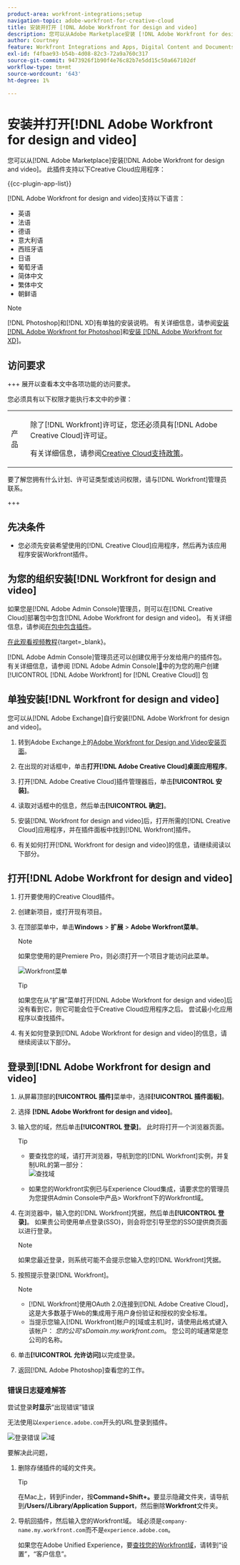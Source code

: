 ```yaml
---
product-area: workfront-integrations;setup
navigation-topic: adobe-workfront-for-creative-cloud
title: 安装并打开 [!DNL Adobe Workfront for design and video]
description: 您可以从Adobe Marketplace安装 [!DNL Adobe Workfront for design and video] 。
author: Courtney
feature: Workfront Integrations and Apps, Digital Content and Documents
exl-id: f4fbae93-b54b-4d08-82c3-72a9a760c317
source-git-commit: 9473926f1b90f4e76c82b7e5dd15c50a667102df
workflow-type: tm+mt
source-wordcount: '643'
ht-degree: 1%

---
```


# 安装并打开[!DNL Adobe Workfront for design and video]

您可以从[!DNL Adobe Marketplace]安装[!DNL Adobe Workfront for design and video]。 此插件支持以下Creative Cloud应用程序：

{{cc-plugin-app-list}}

[!DNL Adobe Workfront for design and video]支持以下语言：

* 英语
* 法语
* 德语
* 意大利语
* 西班牙语
* 日语
* 葡萄牙语
* 简体中文
* 繁体中文
* 朝鲜语

>[!NOTE]
>
>[!DNL Photoshop]和[!DNL XD]有单独的安装说明。 有关详细信息，请参阅[安装 [!DNL Adobe Workfront for Photoshop]](/help/quicksilver/workfront-integrations-and-apps/adobe-workfront-for-creative-cloud/wf-cc-install-ps.md)和[安装 [!DNL Adobe Workfront for XD]](/help/quicksilver/workfront-integrations-and-apps/adobe-workfront-for-creative-cloud/wf-adobe-xd-install.md)。


## 访问要求

+++ 展开以查看本文中各项功能的访问要求。

您必须具有以下权限才能执行本文中的步骤：

<table style="table-layout:auto"> 
 <col> 
 <col> 
 <tbody> 
 <!-- <tr> 
   <td role="rowheader">[!DNL Adobe Workfront] plan*</td> 
   <td> <p>[!UICONTROL Pro] or higher</p> </td> 
  </tr> 
  <tr data-mc-conditions=""> 
   <td role="rowheader">[!DNL Adobe Workfront] license*</td> 
   <td> <p>[!UICONTROL Work] or [!UICONTROL Plan]</p> </td> 
  </tr> -->
  <tr> 
   <td role="rowheader">产品</td> 
   <td><p>除了[!DNL Workfront]许可证，您还必须具有[!DNL Adobe Creative Cloud]许可证。</p><p>有关详细信息，请参阅<a href="https://helpx.adobe.com/cn/support/programs/cc-support-policy.html#cce" class="MCXref xref" xrefformat="{para}">Creative Cloud支持政策</a>。</p></td> 
  </tr> 
 </tbody> 
</table>

要了解您拥有什么计划、许可证类型或访问权限，请与[!DNL Workfront]管理员联系。

+++

## 先决条件

* 您必须先安装希望使用的[!DNL Creative Cloud]应用程序，然后再为该应用程序安装Workfront插件。

## 为您的组织安装[!DNL Workfront for design and video]

如果您是[!DNL Adobe Admin Console]管理员，则可以在[!DNL Creative Cloud]部署包中包含[!DNL Adobe Workfront for design and video]。 有关详细信息，请参阅[在包中包含插件](https://helpx.adobe.com/in/enterprise/using/manage-extensions.html)。

[在此观看视频教程](https://www.youtube.com/watch?v=zzvXNLIBzrc){target=_blank}。

[!DNL Adobe Admin Console]管理员还可以创建仅用于分发给用户的插件包。 有关详细信息，请参阅 [!DNL Adobe Admin Console][&#128279;](/help/quicksilver/administration-and-setup/configure-integrations/create-plugin-only-packages.md)中的为您的用户创建[!UICONTROL [!DNL Adobe Workfront]  for [!DNL Creative Cloud]] 包

## 单独安装[!DNL Workfront for design and video]

您可以从[!DNL Adobe Exchange]自行安装[!DNL Adobe Workfront for design and video]。

1. 转到Adobe Exchange上的[Adobe Workfront for Design and Video安装页面](https://adobe.com/go/cc_plugins_discover_plugin?pluginId=108938&workflow=share)。
1. 在出现的对话框中，单击&#x200B;**打开[!DNL Adobe Creative Cloud]桌面应用程序**。
1. 打开[!DNL Adobe Creative Cloud]插件管理器后，单击&#x200B;**[!UICONTROL 安装]**。
1. 读取对话框中的信息，然后单击&#x200B;**[!UICONTROL 确定]**。
1. 安装[!DNL Workfront for design and video]后，打开所需的[!DNL Creative Cloud]应用程序，并在插件面板中找到[!DNL Workfront]插件。

1. 有关如何打开[!DNL Workfront for design and video]的信息，请继续阅读以下部分。

## 打开[!DNL Adobe Workfront for design and video]

1. 打开要使用的Creative Cloud插件。

1. 创建新项目，或打开现有项目。

1. 在顶部菜单中，单击&#x200B;**Windows** > **扩展** > **Adobe Workfront菜单**。

   >[!NOTE]
   >
   >如果您使用的是Premiere Pro，则必须打开一个项目才能访问此菜单。

   ![Workfront菜单](assets/adobe-workfront-menu.png)


   >[!TIP]
   >
   >如果您在从“扩展”菜单打开[!DNL Adobe Workfront for design and video]后没有看到它，则它可能会位于Creative Cloud应用程序之后。 尝试最小化应用程序以查找插件。

1. 有关如何登录到[!DNL Adobe Workfront for design and video]的信息，请继续阅读以下部分。


## 登录到[!DNL Adobe Workfront for design and video]

1. 从屏幕顶部的&#x200B;**[!UICONTROL 插件]**&#x200B;菜单中，选择&#x200B;**[!UICONTROL 插件面板]**。
1. 选择 **[!DNL Adobe Workfront for design and video]**。
1. 输入您的域，然后单击&#x200B;**[!UICONTROL 登录]**。 此时将打开一个浏览器页面。

   >[!TIP]
   >
   >* 要查找您的域，请打开浏览器，导航到您的[!DNL Workfront]实例，并复制URL的第一部分：\
   >![查找域](assets/domain-350x50.png)
   >
   > * 如果您的Workfront实例已与Experience Cloud集成，请要求您的管理员为您提供Admin Console中产品> Workfront下的Workfront域。

1. 在浏览器中，输入您的[!DNL Workfront]凭据，然后单击&#x200B;**[!UICONTROL 登录]**。 如果贵公司使用单点登录(SSO)，则会将您引导至您的SSO提供商页面以进行登录。

   >[!NOTE]
   >
   >如果您最近登录，则系统可能不会提示您输入您的[!DNL Workfront]凭据。

1. 按照提示登录[!DNL Workfront]。

   >[!NOTE]
   >
   >* [!DNL Workfront]使用OAuth 2.0连接到[!DNL Adobe Creative Cloud]，这是大多数基于Web的集成用于用户身份验证和授权的安全标准。
   >* 当提示您输入[!DNL Workfront]帐户的[域或主机]时，请使用此格式键入该帐户： *您的公司&#39;sDomain.my.workfront.com*。 您公司的域通常是您公司的名称。

1. 单击&#x200B;**[!UICONTROL 允许访问]**&#x200B;以完成登录。
1. 返回[!DNL Adobe Photoshop]查看您的工作。

### 错误日志疑难解答

尝试登录&#x200B;**时显示**“出现错误”错误


无法使用以`experience.adobe.com`开头的URL登录到插件。

![登录错误](assets/plugin-log-in-error.png) ![域](assets/incorrect-domain.png)


要解决此问题，

1. 删除存储插件的域的文件夹。

   >[!TIP]
   >
   >在Mac上，转到Finder，按&#x200B;**Command+Shift+。**&#x200B;要显示隐藏文件夹，请导航到&#x200B;**/Users//Library/Application Support**，然后删除&#x200B;**Workfront**&#x200B;文件夹。


1. 导航回插件，然后输入您的Workfront域。 域必须是`company-name.my.workfront.com`而不是`experience.adobe.com`。

   如果您在Adobe Unified Experience，要[查找您的Workfront域](/help/quicksilver/wf-api/tips-tricks-and-troubleshooting/locate-domain-for-api.md)，请转到“设置”，“客户信息”。
